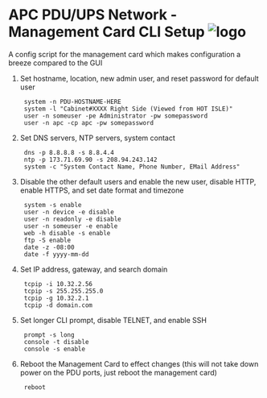 # APC PDU/UPS Network - Management Card CLI Setup ![logo]

A config script for the management card which makes configuration a breeze compared to the GUI


1. Set hostname, location, new admin user, and reset password for default user

        system -n PDU-HOSTNAME-HERE
        system -l "Cabinet#XXXX Right Side (Viewed from HOT ISLE)"
        user -n someuser -pe Administrator -pw somepassword
        user -n apc -cp apc -pw somepassword
        
2. Set DNS servers, NTP servers, system contact

        dns -p 8.8.8.8 -s 8.8.4.4
        ntp -p 173.71.69.90 -s 208.94.243.142
        system -c "System Contact Name, Phone Number, EMail Address"

3. Disable the other default users and enable the new user, disable HTTP, enable HTTPS, and set date format and timezone
        
        system -s enable
        user -n device -e disable
        user -n readonly -e disable
        user -n someuser -e enable
        web -h disable -s enable
        ftp -S enable
        date -z -08:00
        date -f yyyy-mm-dd

4. Set IP address, gateway, and search domain
        
        tcpip -i 10.32.2.56
        tcpip -s 255.255.255.0
        tcpip -g 10.32.2.1
        tcpip -d domain.com

5. Set longer CLI prompt, disable TELNET, and enable SSH

        prompt -s long
        console -t disable
        console -s enable

6. Reboot the Management Card to effect changes (this will not take down power on the PDU ports, just reboot the management card)
    
        reboot



[logo]: http://www.packetsar.com/wp-content/uploads/script-fury-small.png
